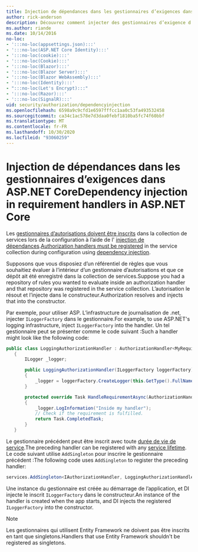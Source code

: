 ```yaml
---
title: Injection de dépendances dans les gestionnaires d’exigences dans ASP.NET Core
author: rick-anderson
description: Découvrez comment injecter des gestionnaires d’exigence d’autorisation dans une application ASP.NET Core à l’aide de l’injection de dépendances.
ms.author: riande
ms.date: 10/14/2016
no-loc:
- ':::no-loc(appsettings.json):::'
- ':::no-loc(ASP.NET Core Identity):::'
- ':::no-loc(cookie):::'
- ':::no-loc(Cookie):::'
- ':::no-loc(Blazor):::'
- ':::no-loc(Blazor Server):::'
- ':::no-loc(Blazor WebAssembly):::'
- ':::no-loc(Identity):::'
- ":::no-loc(Let's Encrypt):::"
- ':::no-loc(Razor):::'
- ':::no-loc(SignalR):::'
uid: security/authorization/dependencyinjection
ms.openlocfilehash: 6598a9c9cfd1e6597fffcc1aa0c53fa493532458
ms.sourcegitcommit: ca34c1ac578e7d3daa0febf1810ba5fc74f60bbf
ms.translationtype: MT
ms.contentlocale: fr-FR
ms.lasthandoff: 10/30/2020
ms.locfileid: "93060259"
---
```

# <a name="dependency-injection-in-requirement-handlers-in-aspnet-core"></a><span data-ttu-id="7380f-103">Injection de dépendances dans les gestionnaires d’exigences dans ASP.NET Core</span><span class="sxs-lookup"><span data-stu-id="7380f-103">Dependency injection in requirement handlers in ASP.NET Core</span></span>

<a name="security-authorization-di"></a>

<span data-ttu-id="7380f-104">Les [gestionnaires d’autorisations doivent être inscrits](xref:security/authorization/policies#handler-registration) dans la collection de services lors de la configuration à l’aide de l' [injection de dépendances](xref:fundamentals/dependency-injection).</span><span class="sxs-lookup"><span data-stu-id="7380f-104">[Authorization handlers must be registered](xref:security/authorization/policies#handler-registration) in the service collection during configuration using [dependency injection](xref:fundamentals/dependency-injection).</span></span>

<span data-ttu-id="7380f-105">Supposons que vous disposiez d’un référentiel de règles que vous souhaitiez évaluer à l’intérieur d’un gestionnaire d’autorisations et que ce dépôt ait été enregistré dans la collection de services.</span><span class="sxs-lookup"><span data-stu-id="7380f-105">Suppose you had a repository of rules you wanted to evaluate inside an authorization handler and that repository was registered in the service collection.</span></span> <span data-ttu-id="7380f-106">L’autorisation le résout et l’injecte dans le constructeur.</span><span class="sxs-lookup"><span data-stu-id="7380f-106">Authorization resolves and injects that into the constructor.</span></span>

<span data-ttu-id="7380f-107">Par exemple, pour utiliser ASP. L’infrastructure de journalisation de .net, injecter `ILoggerFactory` dans le gestionnaire.</span><span class="sxs-lookup"><span data-stu-id="7380f-107">For example, to use ASP.NET's logging infrastructure, inject `ILoggerFactory` into the handler.</span></span> <span data-ttu-id="7380f-108">Un tel gestionnaire peut se présenter comme le code suivant :</span><span class="sxs-lookup"><span data-stu-id="7380f-108">Such a handler might look like the following code:</span></span>

```csharp
public class LoggingAuthorizationHandler : AuthorizationHandler<MyRequirement>
   {
       ILogger _logger;

       public LoggingAuthorizationHandler(ILoggerFactory loggerFactory)
       {
           _logger = loggerFactory.CreateLogger(this.GetType().FullName);
       }

       protected override Task HandleRequirementAsync(AuthorizationHandlerContext context, MyRequirement requirement)
       {
           _logger.LogInformation("Inside my handler");
           // Check if the requirement is fulfilled.
           return Task.CompletedTask;
       }
   }
   ```

<span data-ttu-id="7380f-109">Le gestionnaire précédent peut être inscrit avec toute [durée de vie de service](/dotnet/core/extensions/dependency-injection#service-lifetimes).</span><span class="sxs-lookup"><span data-stu-id="7380f-109">The preceding handler can be registered with any [service lifetime](/dotnet/core/extensions/dependency-injection#service-lifetimes).</span></span> <span data-ttu-id="7380f-110">Le code suivant utilise `AddSingleton` pour inscrire le gestionnaire précédent :</span><span class="sxs-lookup"><span data-stu-id="7380f-110">The following code uses `AddSingleton` to register the preceding handler:</span></span>

```csharp
services.AddSingleton<IAuthorizationHandler, LoggingAuthorizationHandler>();
```

<span data-ttu-id="7380f-111">Une instance du gestionnaire est créée au démarrage de l’application, et DI injecte le inscrit `ILoggerFactory` dans le constructeur.</span><span class="sxs-lookup"><span data-stu-id="7380f-111">An instance of the handler is created when the app starts, and DI injects the registered `ILoggerFactory` into the constructor.</span></span>

> [!NOTE]
> <span data-ttu-id="7380f-112">Les gestionnaires qui utilisent Entity Framework ne doivent pas être inscrits en tant que singletons.</span><span class="sxs-lookup"><span data-stu-id="7380f-112">Handlers that use Entity Framework shouldn't be registered as singletons.</span></span>
